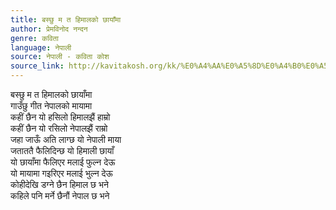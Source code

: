 ```yaml
---
title: बस्छु म त हिमालको छायाँमा
author: प्रेमविनोद नन्दन
genre: कविता
language: नेपाली
source: नेपाली - कविता कोश
source_link: http://kavitakosh.org/kk/%E0%A4%AA%E0%A5%8D%E0%A4%B0%E0%A5%87%E0%A4%AE%E0%A4%B5%E0%A4%BF%E0%A4%A8%E0%A5%8B%E0%A4%A6_%E0%A4%A8%E0%A4%A8%E0%A5%8D%E0%A4%A6%E0%A4%A8
---
```


बस्छु म त हिमालको छायाँमा  
गाउँछु गीत नेपालको मायामा  
कहीं छैन यो हसिलो हिमालझैं हाम्रो  
कहीं छैन यो रसिलो नेपालझैं राम्रो  
जहा जाऊँ अति लाग्छ यो नेपाली माया  
जताततै फैलिदिन्छ यो हिमाली छायाँ  
यो छायाँमा फैलिएर मलाई फुल्न देऊ  
यो मायामा गइरिएर मलाई भुल्न देऊ  
कोहीदेखि डग्ने छैन हिमाल छ भने  
कहिले पनि मर्ने छैनौं नेपाल छ भने
